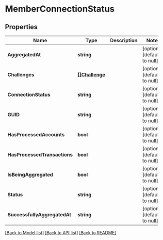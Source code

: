 # MemberConnectionStatus

## Properties
Name | Type | Description | Notes
------------ | ------------- | ------------- | -------------
**AggregatedAt** | **string** |  | [optional] [default to null]
**Challenges** | [**[]Challenge**](Challenge.md) |  | [optional] [default to null]
**ConnectionStatus** | **string** |  | [optional] [default to null]
**GUID** | **string** |  | [optional] [default to null]
**HasProcessedAccounts** | **bool** |  | [optional] [default to null]
**HasProcessedTransactions** | **bool** |  | [optional] [default to null]
**IsBeingAggregated** | **bool** |  | [optional] [default to null]
**Status** | **string** |  | [optional] [default to null]
**SuccessfullyAggregatedAt** | **string** |  | [optional] [default to null]

[[Back to Model list]](../README.md#documentation-for-models) [[Back to API list]](../README.md#documentation-for-api-endpoints) [[Back to README]](../README.md)


